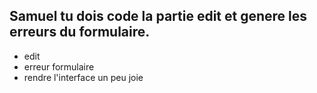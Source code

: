 ## **Samuel** tu dois code la partie edit et genere les erreurs du formulaire.

 - edit 
 - erreur formulaire
 - rendre l'interface un peu joie
